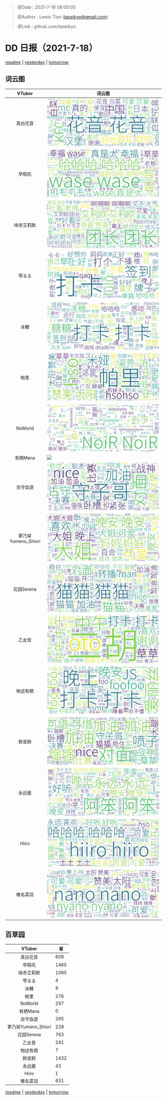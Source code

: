 > @Date    : 2021-7-18 08:00:00
>
> @Author  : Lewis Tian (taseikyo@gmail.com)
>
> @Link    : github.com/taseikyo

# DD 日报（2021-7-18）

[readme](../README.md) | [yesterday](2021-7-17.md) | [tomorrow](2021-7-19.md)

## 词云图

|VTuber|词云图|
|:-:|-|
|真白花音|![](../../images/daily/21402309_2021-7-18_purge_wordcloud.png)|
|早稻叽|![](../../images/daily/41682_2021-7-18_purge_wordcloud.png)|
|绯赤艾莉欧|![](../../images/daily/21396545_2021-7-18_purge_wordcloud.png)|
|雫るる|![](../../images/daily/21013446_2021-7-18_purge_wordcloud.png)|
|冰糖|![](../../images/daily/876396_2021-7-18_purge_wordcloud.png)|
|帕里|![](../../images/daily/4895312_2021-7-18_purge_wordcloud.png)|
|NoWorld|![](../../images/daily/21448649_2021-7-18_purge_wordcloud.png)|
|有栖Mana|![](../../images/daily/6542258_2021-7-18_purge_wordcloud.png)|
|古守血遊|![](../../images/daily/8725120_2021-7-18_purge_wordcloud.png)|
|夢乃栞Yumeno_Shiori|![](../../images/daily/14052636_2021-7-18_purge_wordcloud.png)|
|花园Serena|![](../../images/daily/14327465_2021-7-18_purge_wordcloud.png)|
|乙女音|![](../../images/daily/21320551_2021-7-18_purge_wordcloud.png)|
|物述有栖|![](../../images/daily/21449083_2021-7-18_purge_wordcloud.png)|
|鈴宮鈴|![](../../images/daily/21685677_2021-7-18_purge_wordcloud.png)|
|永远酱|![](../../images/daily/21701071_2021-7-18_purge_wordcloud.png)|
|Hiiro|![](../../images/daily/21919321_2021-7-18_purge_wordcloud.png)|
|椎名菜羽|![](../../images/daily/22347054_2021-7-18_purge_wordcloud.png)|

## 百草园

|VTuber|草|
|:-:|-|
|真白花音|609|
|早稻叽|1465|
|绯赤艾莉欧|1095|
|雫るる|4|
|冰糖|9|
|帕里|276|
|NoWorld|297|
|有栖Mana|0|
|古守血遊|265|
|夢乃栞Yumeno_Shiori|228|
|花园Serena|763|
|乙女音|241|
|物述有栖|7|
|鈴宮鈴|1432|
|永远酱|43|
|Hiiro|1|
|椎名菜羽|631|

[readme](../README.md) | [yesterday](2021-7-17.md) | [tomorrow](2021-7-19.md)
